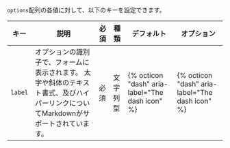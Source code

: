 `options`配列の各値に対して、以下のキーを設定できます。

| キー      | 説明                                                                     | 必須 | 種類   | デフォルト                                           | オプション                                           |
| ------- | ---------------------------------------------------------------------- | -- | ---- | ----------------------------------------------- | ----------------------------------------------- |
| `label` | オプションの識別子で、フォームに表示されます。 太字や斜体のテキスト書式、及びハイパーリンクについてMarkdownがサポートされています。 | 必須 | 文字列型 | {% octicon "dash" aria-label="The dash icon" %} | {% octicon "dash" aria-label="The dash icon" %} | 
